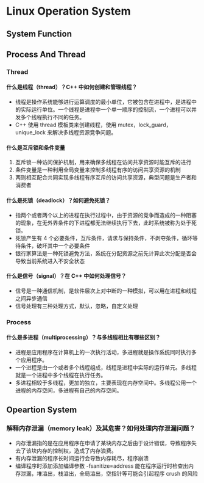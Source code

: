 # Linux Operation System
<!------------System Function------------------>
## System Function

<!------------Process And Thread------------------>

## Process And Thread
### Thread
#### 什么是线程（thread）？C++ 中如何创建和管理线程？
+ 线程是操作系统能够进行运算调度的最小单位，它被包含在进程中，是进程中的实际运行单位。一个线程是进程中一个单一顺序的控制流，一个进程可以并发多个线程执行不同的任务。
+ C++ 使用 thread 模板类来创建线程，使用 mutex，lock_guard，unique_lock 来解决多线程资源竞争问题。

#### 什么是互斥锁和条件变量
1. 互斥锁一种访问保护机制，用来确保多线程在访问共享资源时能互斥的进行
2. 条件变量是一种利用全局变量来控制多线程有序的访问共享资源的机制
3. 两则相互配合共同实现多线程有序互斥的访问共享资源，典型问题是生产者和消费者

#### 什么是死锁（deadlock）？如何避免死锁？
+ 指两个或者两个以上的进程在执行过程中，由于资源的竞争而造成的一种阻塞的现象，在无外界条件的下进程都无法继续执行下去，此时系统被称为处于死锁。
+ 死锁产生有 4 个必要条件，互斥条件，请求与保持条件，不剥夺条件，循环等待条件，破坏其中一个必要条件
+ 银行家算法是一种死锁避免方法，系统在分配资源之前先计算此次分配是否会导致当前系统进入不安全状态

#### 什么是信号（signal）？在 C++ 中如何处理信号？
+ 信号是一种通信机制，是软件层次上对中断的一种模拟，可以用在进程和线程之间异步通信
+ 信号处理有三种处理方式，默认，忽略，自定义处理

### Process
#### 什么是多进程（multiprocessing）？与多线程相比有哪些区别？
+ 进程是应用程序在计算机上的一次执行活动，多进程就是操作系统同时执行多个应用程序。
+ 一个进程是由一个或者多个线程组成，线程是进程中实际的运行单元。多线程就是一个进程中多个线程在执行任务。
+ 多进程相较于多线程，更加的独立，主要表现在内存空间中。多线程公用一个进程的内存空间，多进程有自己的内存空间。

<!------------Opeartion System------------------>
## Opeartion System

### 解释内存泄漏（memory leak）及其危害？如何处理内存泄漏问题？
+ 内存泄漏指的是在应用程序在申请了某块内存之后由于设计错误，导致程序失去了该块内存的控制权，造成了内存浪费。
+ 有内存泄漏的程序长时间运行会导致内存耗尽，程序崩溃
+ 编译程序时添加添加编译参数 -fsanitize=address 能在程序运行时检查出内存泄漏，堆溢出，栈溢出，全局溢出，空指针等可能会引起程序 crush 的风险

### 
